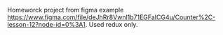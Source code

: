 Homeworck project from figma example https://www.figma.com/file/deJhRr8Vwnl1b71EGFaICG4u/Counter%2C-lesson-12?node-id=0%3A1. Used redux only. 
